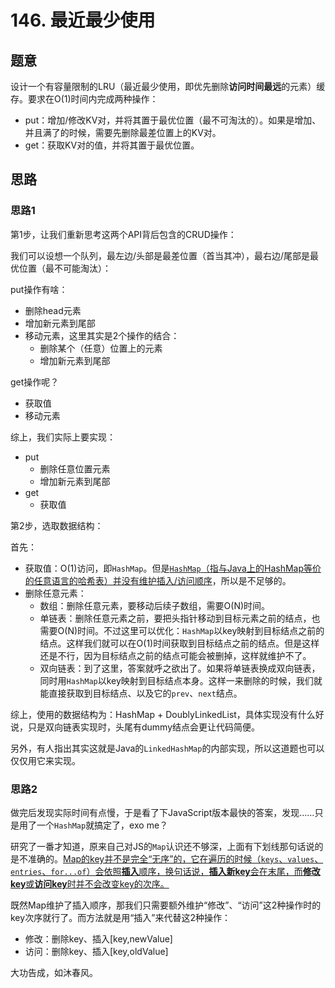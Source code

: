 # 146. 最近最少使用

## 题意

设计一个有容量限制的LRU（最近最少使用，即优先删除**访问时间最远**的元素）缓存。要求在O(1)时间内完成两种操作：

- put：增加/修改KV对，并将其置于最优位置（最不可淘汰的）。如果是增加、并且满了的时候，需要先删除最差位置上的KV对。
- get：获取KV对的值，并将其置于最优位置。

## 思路

### 思路1

第1步，让我们重新思考这两个API背后包含的CRUD操作：

我们可以设想一个队列，最左边/头部是最差位置（首当其冲），最右边/尾部是最优位置（最不可能淘汰）：

put操作有啥：

- 删除head元素
- 增加新元素到尾部
- 移动元素，这里其实是2个操作的结合：
  - 删除某个（任意）位置上的元素
  - 增加新元素到尾部

get操作呢？

- 获取值
- 移动元素

综上，我们实际上要实现：

- put
  - 删除任意位置元素
  - 增加新元素到尾部
- get
  - 获取值

第2步，选取数据结构：

首先：

- 获取值：O(1)访问，即`HashMap`。但是<u>`HashMap`（指与Java上的HashMap等价的任意语言的哈希表）并没有维护插入/访问顺序</u>，所以是不足够的。
- 删除任意元素：
  - 数组：删除任意元素，要移动后续子数组，需要O(N)时间。
  - 单链表：删除任意元素之前，要把头指针移动到目标元素之前的结点，也需要O(N)时间。不过这里可以优化：`HashMap`以key映射到目标结点之前的结点。这样我们就可以在O(1)时间获取到目标结点之前的结点。但是这样还是不行，因为目标结点之前的结点可能会被删掉，这样就维护不了。
  - 双向链表：到了这里，答案就呼之欲出了。如果将单链表换成双向链表，同时用`HashMap`以key映射到目标结点本身。这样一来删除的时候，我们就能直接获取到目标结点、以及它的`prev`、`next`结点。

综上，使用的数据结构为：HashMap + DoublyLinkedList，具体实现没有什么好说，只是双向链表实现时，头尾有dummy结点会更让代码简便。

另外，有人指出其实这就是Java的`LinkedHashMap`的内部实现，所以这道题也可以仅仅用它来实现。

### 思路2

做完后发现实际时间有点慢，于是看了下JavaScript版本最快的答案，发现……只是用了一个`HashMap`就搞定了，exo me？

研究了一番才知道，原来自己对JS的`Map`认识还不够深，上面有下划线那句话说的是不准确的。<u>Map的key并不是完全“无序”的，它在遍历的时候（`keys`、`values`、`entries`、`for...of`）会依照**插入**顺序，换句话说，**插入新key**会在末尾，而**修改key**或**访问key**时并不会改变key的次序。</u>

既然Map维护了插入顺序，那我们只需要额外维护“修改”、“访问”这2种操作时的key次序就行了。而方法就是用“插入”来代替这2种操作：

- 修改：删除key、插入[key,newValue]
- 访问：删除key、插入[key,oldValue]

大功告成，如沐春风。
